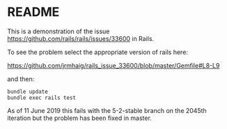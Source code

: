 # README

This is a demonstration of the issue
https://github.com/rails/rails/issues/33600 in Rails.

To see the problem select the appropriate version of rails here:

https://github.com/jrmhaig/rails_issue_33600/blob/master/Gemfile#L8-L9

and then:

```
bundle update
bundle exec rails test
```

As of 11 June 2019 this fails with the 5-2-stable branch on the 2045th iteration but the problem has been fixed in master.
